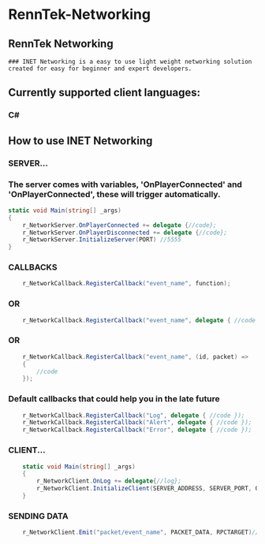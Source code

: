 # RennTek-Networking

## RennTek Networking
	### INET Networking is a easy to use light weight networking solution created for easy for beginner and expert developers.

## Currently supported client languages:
### C#

## How to use INET Networking

### SERVER...

### The server comes with variables, 'OnPlayerConnected' and 'OnPlayerConnected', these will trigger automatically.

```cs
static void Main(string[] _args)
{
	r_NetworkServer.OnPlayerConnected += delegate {//code};
	r_NetworkServer.OnPlayerDisconnected += delegate {//code};
	r_NetworkServer.InitializeServer(PORT) //5555
}
```

### CALLBACKS

```cs
	r_NetworkCallback.RegisterCallback("event_name", function);
```

### OR

```cs
	r_NetworkCallback.RegisterCallback("event_name", delegate { //code });
```

### OR

```cs
	r_NetworkCallback.RegisterCallback("event_name", (id, packet) =>
	{
		//code
	});
```

### Default callbacks that could help you in the late future

```cs
	r_NetworkCallback.RegisterCallback("Log", delegate { //code });
	r_NetworkCallback.RegisterCallback("Alert", delegate { //code });
	r_NetworkCallback.RegisterCallback("Error", delegate { //code });
```

### CLIENT...

```cs
	static void Main(string[] _args)
	{
		r_NetworkClient.OnLog += delegate{//log};
		r_NetworkClient.InitializeClient(SERVER_ADDRESS, SERVER_PORT, ON_CONNECT_CALLBACK, ON_DISCONNECT_CALLBACK);
	}
```

### SENDING DATA
```cs
	r_NetworkClient.Emit("packet/event_name", PACKET_DATA, RPCTARGET)//ALL, OTHERS, SERVER
```
